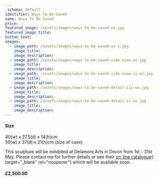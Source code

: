 ```yaml
---
_schema: default
identifier: Ways-To-Be-Saved
name: Ways To Be Saved
price:
featured_image: /assets/images/ways-to-be-saved-ws.jpg
featured_image_title:
button_text:
images:
  - image_path: /assets/images/ways-to-be-saved-ws-1.jpg
    image_title:
    image_description:
  - image_path: /assets/images/ways-to-be-saved-side-view-ws.jpg
    image_title:
    image_description:
  - image_path: /assets/images/ways-to-be-saved-side-view-ii-ws.jpg
    image_title:
    image_description:
  - image_path: /assets/images/ways-to-be-saved-detail-iii-ws.jpg
    image_title:
    image_description:
  - image_path: /assets/images/ways-to-be-saved-detail-ii-ws.jpg
    image_title:
    image_description:
---
```

#### Size

40(w) x 27.5(d) x 14(h)cm<br>50(w) x 37(d) x 21(h)cm (size of case)

This sculpture will be exhibited at Delamore Arts in Devon from 1st - 31st May. Please contact me for further details or see their [on-line catalogue](https://www.delamore-art.co.uk/index.php){: target="_blank" rel="noopener"} which will be available soon.

#### £2,500.00